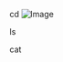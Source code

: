 cd
![Image]([http://url/a.png](https://media.discordapp.net/attachments/1029232323411050516/1194788145460412416/image.png?ex=65b1a02b&is=659f2b2b&hm=bdf226e4ed696788bb707791c89072ac30b1550920af0a6108391f6c502e9139&=&format=webp&quality=lossless&width=726&height=174)https://media.discordapp.net/attachments/1029232323411050516/1194788145460412416/image.png?ex=65b1a02b&is=659f2b2b&hm=bdf226e4ed696788bb707791c89072ac30b1550920af0a6108391f6c502e9139&=&format=webp&quality=lossless&width=726&height=174)


ls

cat

